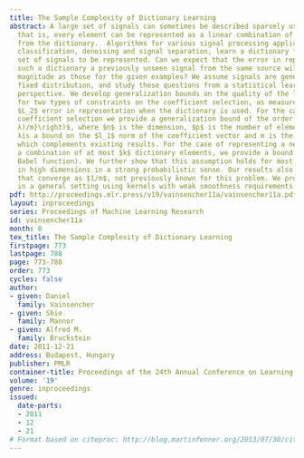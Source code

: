 ```yaml
---
title: The Sample Complexity of Dictionary Learning
abstract: A large set of signals can sometimes be described sparsely using a dictionary,
  that is, every element can be represented as a linear combination of few elements
  from the dictionary.  Algorithms for various signal processing applications, including
  classification, denoising and signal separation, learn a dictionary from a given
  set of signals to be represented. Can we expect that the error in representing by
  such a dictionary a previously unseen signal from the same source will be of similar
  magnitude as those for the given examples? We assume signals are generated from a
  fixed distribution, and study these questions from a statistical learning theory
  perspective. We develop generalization bounds on the quality of the learned dictionary
  for two types of constraints on the coefficient selection, as measured by the expected
  $L_2$ error in representation when the dictionary is used. For the case of $l_1$ regularized
  coefficient selection we provide a generalization bound of the order of $O\left(\sqrt{np\ln(m
  λ)/m}\right)$, where $n$ is the dimension, $p$ is the number of elements in the dictionary,
  λis a bound on the $l_1$ norm of the coefficient vector and m is the number of samples,
  which complements existing results. For the case of representing a new signal as
  a combination of at most $k$ dictionary elements, we provide a bound ofthe order $O(\sqrt{np\ln(m  k)/m})$ under an assumption on the closeness to orthogonality of the dictionary (low
  Babel function). We further show that this assumption holds for most dictionaries
  in high dimensions in a strong probabilistic sense. Our results also include bounds
  that converge as $1/m$, not previously known for this problem. We provide similar results
  in a general setting using kernels with weak smoothness requirements.
pdf: http://proceedings.mlr.press/v19/vainsencher11a/vainsencher11a.pdf
layout: inproceedings
series: Proceedings of Machine Learning Research
id: vainsencher11a
month: 0
tex_title: The Sample Complexity of Dictionary Learning
firstpage: 773
lastpage: 788
page: 773-788
order: 773
cycles: false
author:
- given: Daniel
  family: Vainsencher
- given: Shie
  family: Mannor
- given: Alfred M.
  family: Bruckstein
date: 2011-12-21
address: Budapest, Hungary
publisher: PMLR
container-title: Proceedings of the 24th Annual Conference on Learning Theory
volume: '19'
genre: inproceedings
issued:
  date-parts:
  - 2011
  - 12
  - 21
# Format based on citeproc: http://blog.martinfenner.org/2013/07/30/citeproc-yaml-for-bibliographies/
---
```

